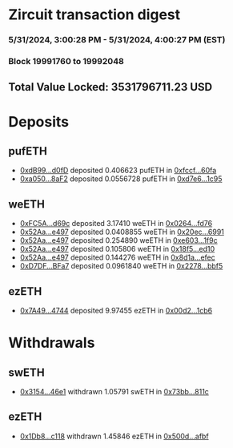 # Zircuit transaction digest
### 5/31/2024, 3:00:28 PM - 5/31/2024, 4:00:27 PM (EST)
### Block 19991760 to 19992048

## Total Value Locked: 3531796711.23 USD

# Deposits
## pufETH
- [0xdB99...d0fD](https://etherscan.io/address/0xdB9978Ae426A11603C76D35Cf73BAcd40d0dd0fD) deposited 0.406623 pufETH in [0xfccf...60fa](https://etherscan.io/tx/0xdB9978Ae426A11603C76D35Cf73BAcd40d0dd0fD)
- [0xa050...8aF2](https://etherscan.io/address/0xa050ECE661Fd3acaB48103A9c085476E195a8aF2) deposited 0.0556728 pufETH in [0xd7e6...1c95](https://etherscan.io/tx/0xa050ECE661Fd3acaB48103A9c085476E195a8aF2)
## weETH
- [0xFC5A...d69c](https://etherscan.io/address/0xFC5Ad91f9226Ae735D001421d24bD3AFD6Fbd69c) deposited 3.17410 weETH in [0x0264...fd76](https://etherscan.io/tx/0xFC5Ad91f9226Ae735D001421d24bD3AFD6Fbd69c)
- [0x52Aa...e497](https://etherscan.io/address/0x52Aa899454998Be5b000Ad077a46Bbe360F4e497) deposited 0.0408855 weETH in [0x20ec...6991](https://etherscan.io/tx/0x52Aa899454998Be5b000Ad077a46Bbe360F4e497)
- [0x52Aa...e497](https://etherscan.io/address/0x52Aa899454998Be5b000Ad077a46Bbe360F4e497) deposited 0.254890 weETH in [0xe603...1f9c](https://etherscan.io/tx/0x52Aa899454998Be5b000Ad077a46Bbe360F4e497)
- [0x52Aa...e497](https://etherscan.io/address/0x52Aa899454998Be5b000Ad077a46Bbe360F4e497) deposited 0.105806 weETH in [0x18f5...ed10](https://etherscan.io/tx/0x52Aa899454998Be5b000Ad077a46Bbe360F4e497)
- [0x52Aa...e497](https://etherscan.io/address/0x52Aa899454998Be5b000Ad077a46Bbe360F4e497) deposited 0.144276 weETH in [0x8d1a...efec](https://etherscan.io/tx/0x52Aa899454998Be5b000Ad077a46Bbe360F4e497)
- [0xD7DF...BFa7](https://etherscan.io/address/0xD7DF7E085214743530afF339aFC420c7c720BFa7) deposited 0.0961840 weETH in [0x2278...bbf5](https://etherscan.io/tx/0xD7DF7E085214743530afF339aFC420c7c720BFa7)
## ezETH
- [0x7A49...4744](https://etherscan.io/address/0x7A493Be5c2ce014cD049Bf178a1ac0Db1B434744) deposited 9.97455 ezETH in [0x00d2...1cb6](https://etherscan.io/tx/0x7A493Be5c2ce014cD049Bf178a1ac0Db1B434744)
# Withdrawals
## swETH
- [0x3154...46e1](https://etherscan.io/address/0x3154c7408CFe9124218CB89c81643F3Cfa4346e1) withdrawn 1.05791 swETH in [0x73bb...811c](https://etherscan.io/tx/0x3154c7408CFe9124218CB89c81643F3Cfa4346e1)
## ezETH
- [0x1Db8...c118](https://etherscan.io/address/0x1Db8C6aa4dAE4c600D338002d2D3a4FD3670c118) withdrawn 1.45846 ezETH in [0x500d...afbf](https://etherscan.io/tx/0x1Db8C6aa4dAE4c600D338002d2D3a4FD3670c118)

